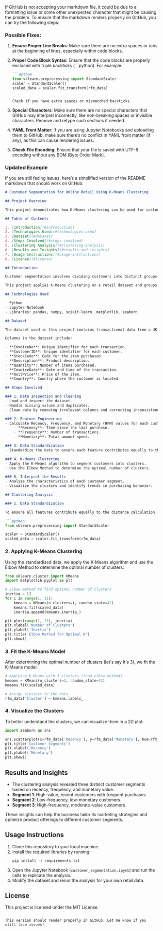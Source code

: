 If GitHub is not accepting your markdown file, it could be due to a formatting issue or some other unexpected character that might be causing the problem. To ensure that the markdown renders properly on GitHub, you can try the following steps:

### Possible Fixes:

1. **Ensure Proper Line Breaks**: Make sure there are no extra spaces or tabs at the beginning of lines, especially within code blocks.
   
2. **Proper Code Block Syntax**: Ensure that the code blocks are properly enclosed with triple backticks (\`\`\`python). For example:

    ```markdown
    ```python
    from sklearn.preprocessing import StandardScaler
    scaler = StandardScaler()
    scaled_data = scaler.fit_transform(rfm_data)
    ```
    ```

    Check if you have extra spaces or mismatched backticks.

3. **Special Characters**: Make sure there are no special characters that GitHub may interpret incorrectly, like non-breaking spaces or invisible characters. Remove and retype such sections if needed.

4. **YAML Front Matter**: If you are using Jupyter Notebooks and uploading them to GitHub, make sure there’s no conflict in YAML front matter (if any), as this can cause rendering issues.

5. **Check File Encoding**: Ensure that your file is saved with UTF-8 encoding without any BOM (Byte Order Mark).

### Updated Example

If you are still facing issues, here’s a simplified version of the README markdown that should work on GitHub:

```markdown
# Customer Segmentation for Online Retail Using K-Means Clustering

## Project Overview

This project demonstrates how K-Means clustering can be used for customer segmentation in the e-commerce industry. By segmenting customers based on their purchasing behavior, businesses can tailor marketing strategies and improve customer retention. This analysis uses transaction data from a UK-based online retail business to group customers into distinct segments.

## Table of Contents

1. [Introduction](#introduction)
2. [Technologies Used](#technologies-used)
3. [Dataset](#dataset)
4. [Steps Involved](#steps-involved)
5. [Clustering Analysis](#clustering-analysis)
6. [Results and Insights](#results-and-insights)
7. [Usage Instructions](#usage-instructions)
8. [License](#license)

## Introduction

Customer segmentation involves dividing customers into distinct groups based on shared characteristics or behaviors. This helps businesses optimize marketing campaigns, improve customer service, and boost sales. K-Means clustering is a machine learning algorithm used to group customers into clusters with similar purchasing patterns.

This project applies K-Means clustering on a retail dataset and groups customers into clusters to understand their purchasing behaviors better.

## Technologies Used

- Python
- Jupyter Notebook
- Libraries: pandas, numpy, scikit-learn, matplotlib, seaborn

## Dataset

The dataset used in this project contains transactional data from a UK-based online retailer. It includes information about customer purchases between December 1, 2010, and December 9, 2011.

Columns in the dataset include:

- **InvoiceNo**: Unique identifier for each transaction.
- **CustomerID**: Unique identifier for each customer.
- **StockCode**: Code for the item purchased.
- **Description**: Product description.
- **Quantity**: Number of items purchased.
- **InvoiceDate**: Date and time of the transaction.
- **UnitPrice**: Price of the item.
- **Country**: Country where the customer is located.

## Steps Involved

### 1. Data Inspection and Cleaning
- Load and inspect the dataset.
- Handle missing values and duplicates.
- Clean data by removing irrelevant columns and correcting inconsistencies.

### 2. Feature Engineering
- Calculate Recency, Frequency, and Monetary (RFM) values for each customer.
    - **Recency**: Time since the last purchase.
    - **Frequency**: Number of transactions.
    - **Monetary**: Total amount spent.

### 3. Data Standardization
- Standardize the data to ensure each feature contributes equally to the clustering process.

### 4. K-Means Clustering
- Apply the K-Means algorithm to segment customers into clusters.
- Use the Elbow Method to determine the optimal number of clusters.

### 5. Interpret the Results
- Analyze the characteristics of each customer segment.
- Visualize the clusters and identify trends in purchasing behavior.

## Clustering Analysis

### 1. Data Standardization

To ensure all features contribute equally to the distance calculation, we standardize the data:

```python
from sklearn.preprocessing import StandardScaler

scaler = StandardScaler()
scaled_data = scaler.fit_transform(rfm_data)
```

### 2. Applying K-Means Clustering

Using the standardized data, we apply the K-Means algorithm and use the Elbow Method to determine the optimal number of clusters:

```python
from sklearn.cluster import KMeans
import matplotlib.pyplot as plt

# Elbow method to find optimal number of clusters
inertia = []
for i in range(1, 11):
    kmeans = KMeans(n_clusters=i, random_state=42)
    kmeans.fit(scaled_data)
    inertia.append(kmeans.inertia_)

plt.plot(range(1, 11), inertia)
plt.xlabel('Number of Clusters')
plt.ylabel('Inertia')
plt.title('Elbow Method for Optimal K')
plt.show()
```

### 3. Fit the K-Means Model

After determining the optimal number of clusters (let's say it's 3), we fit the K-Means model:

```python
# Applying K-Means with 3 clusters (from elbow method)
kmeans = KMeans(n_clusters=3, random_state=42)
kmeans.fit(scaled_data)

# Assign clusters to the data
rfm_data['Cluster'] = kmeans.labels_
```

### 4. Visualize the Clusters

To better understand the clusters, we can visualize them in a 2D plot:

```python
import seaborn as sns

sns.scatterplot(x=rfm_data['Recency'], y=rfm_data['Monetary'], hue=rfm_data['Cluster'], palette='viridis')
plt.title('Customer Segments')
plt.xlabel('Recency')
plt.ylabel('Monetary')
plt.show()
```

## Results and Insights

- The clustering analysis revealed three distinct customer segments based on recency, frequency, and monetary value.
- **Segment 1**: High-value, recent customers with frequent purchases.
- **Segment 2**: Low-frequency, low-monetary customers.
- **Segment 3**: High-frequency, moderate-value customers.

These insights can help the business tailor its marketing strategies and optimize product offerings to different customer segments.

## Usage Instructions

1. Clone this repository to your local machine.
2. Install the required libraries by running:
    ```bash
    pip install -r requirements.txt
    ```
3. Open the Jupyter Notebook (`customer_segmentation.ipynb`) and run the cells to replicate the analysis.
4. Modify the dataset and rerun the analysis for your own retail data.

## License

This project is licensed under the MIT License.
```

This version should render properly in GitHub. Let me know if you still face issues!
